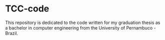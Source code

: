 # TCC-code
This repository is dedicated to the code written for my graduation thesis as a bachelor in computer engineering from the University of Pernambuco - Brazil.
